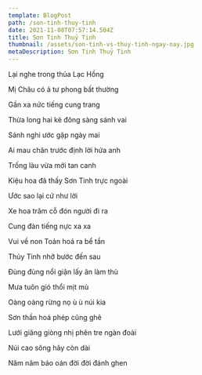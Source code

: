 ```yaml
---
template: BlogPost
path: /son-tinh-thuy-tinh
date: 2021-11-08T07:57:14.504Z
title: Sơn Tinh Thuỷ Tinh
thumbnail: /assets/son-tinh-vs-thuy-tinh-ngay-nay.jpg
metaDescription: Sơn Tinh Thuỷ Tinh
---
```

Lại nghe trong thủa Lạc Hồng

Mị Châu có ả tư phong bất thường

Gần xa nức tiếng cung trang

Thừa long hai kẻ đông sàng sánh vai

Sánh nghi ước gặp ngày mai

Ai mau chân trước định lời hứa anh

Trống làu vừa mới tan canh

Kiệu hoa đã thấy Sơn Tinh trực ngoài

Ước sao lại cứ như lời

Xe hoa trăm cỗ đón người đi ra

Cung đàn tiếng nực xa xa

Vui về non Toản hoá ra bể tần

Thủy Tinh nhỡ bước đến sau

Đùng đùng nổi giận lấy ân làm thù

Mưa tuôn gió thổi mịt mù

Oàng oàng rừng nọ ù ù núi kia

Sơn thần hoá phép cũng ghê

Lưới giăng giòng nhị phên tre ngàn đoài

Núi cao sông hãy còn dài

Năm năm báo oán đời đời đánh ghen